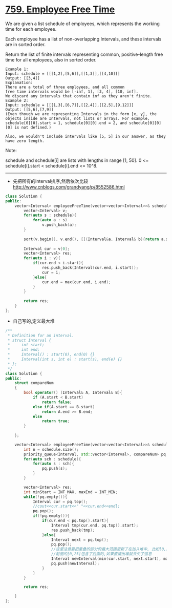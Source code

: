 # [759. Employee Free Time](https://leetcode.com/problems/employee-free-time/description/)
We are given a list schedule of employees, which represents the working time for each employee.

Each employee has a list of non-overlapping Intervals, and these intervals are in sorted order.

Return the list of finite intervals representing common, positive-length free time for all employees, also in sorted order.

```
Example 1:
Input: schedule = [[[1,2],[5,6]],[[1,3]],[[4,10]]]
Output: [[3,4]]
Explanation:
There are a total of three employees, and all common
free time intervals would be [-inf, 1], [3, 4], [10, inf].
We discard any intervals that contain inf as they aren't finite.
Example 2:
Input: schedule = [[[1,3],[6,7]],[[2,4]],[[2,5],[9,12]]]
Output: [[5,6],[7,9]]
(Even though we are representing Intervals in the form [x, y], the objects inside are Intervals, not lists or arrays. For example, schedule[0][0].start = 1, schedule[0][0].end = 2, and schedule[0][0][0] is not defined.)

Also, we wouldn't include intervals like [5, 5] in our answer, as they have zero length.

```
Note:

schedule and schedule[i] are lists with lengths in range [1, 50].
0 <= schedule[i].start < schedule[i].end <= 10^8.


---

* 先把所有的interval排序,然后依次比较 http://www.cnblogs.com/grandyang/p/8552586.html

```c++
class Solution {
public:
    vector<Interval> employeeFreeTime(vector<vector<Interval>>& schedule) {
        vector<Interval> v;
        for(auto s : schedule){
            for(auto a : s)
                v.push_back(a);
        }
        
        sort(v.begin(), v.end(), [](Interval&a, Interval& b){return a.start < b.start;});
        
        Interval cur = v[0];
        vector<Interval> res;
        for(auto i : v){
            if(cur.end < i.start){
                res.push_back(Interval(cur.end, i.start));
                cur = i;
            }else{
                cur.end = max(cur.end, i.end);
            }
        }
        
        return res;
    }
};

```


* 自己写的,定义最大堆

```c++
/**
 * Definition for an interval.
 * struct Interval {
 *     int start;
 *     int end;
 *     Interval() : start(0), end(0) {}
 *     Interval(int s, int e) : start(s), end(e) {}
 * };
 */
class Solution {
public:
	struct compareNum
	{
		bool operator() (Interval& A, Interval& B){
			if (A.start < B.start)
				return false;
			else if(A.start == B.start)
				return A.end >= B.end;
			else
				return true;
		}
		
	};

    vector<Interval> employeeFreeTime(vector<vector<Interval>>& schedule) {
        int n = schedule.size();
       	priority_queue<Interval, std::vector<Interval>, compareNum> pq;
       	for(auto sch : schedule){
       		for(auto s : sch){
       			pq.push(s);
       		}
       	}

       	vector<Interval> res;
        int minStart = INT_MAX, maxEnd = INT_MIN;
       	while(!pq.empty()){
       		Interval cur = pq.top();
            //cout<<cur.start<<" "<<cur.end<<endl;
       		pq.pop();
       		if(!pq.empty()){
       			if(cur.end < pq.top().start){
                    Interval tmp(cur.end, pq.top().start);
       				res.push_back(tmp);
       			}else{
                    Interval next = pq.top();
                    pq.pop();                  
                    //这里注意要把重叠的部分的最大范围更新了在加入堆中, 比如[0,25] [4,8] [9,26]
                    //前面的[0,25]包含了后面的,如果直接出堆就丢失了信息
                    Interval newInterval(min(cur.start, next.start), max(cur.end, next.end)); 
                    pq.push(newInterval);
                }
       		}
       	}

       	return res;

    }
};

```
